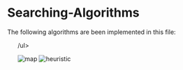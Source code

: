 # Searching-Algorithms
The following algorithms are been implemented in this file: <br />
<ul 
<li<BFS</li>
<li<UCS</li>
<li<Greedy BFS</li>
<li<Deepening DFS</li>
/ul>

![map](https://user-images.githubusercontent.com/56055090/79683788-c3f21d00-8245-11ea-8a56-91f5471c6199.png)
![heuristic](https://user-images.githubusercontent.com/56055090/79683816-03b90480-8246-11ea-99da-647fa10e5d7c.png)
